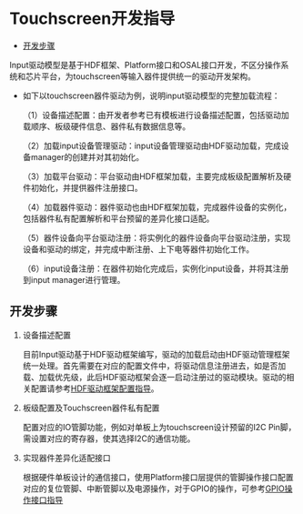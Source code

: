 # Touchscreen开发指导<a name="ZH-CN_TOPIC_0000001052537515"></a>

-   [开发步骤](#section1255740132616)

Input驱动模型是基于HDF框架、Platform接口和OSAL接口开发，不区分操作系统和芯片平台，为touchscreen等输入器件提供统一的驱动开发架构。

-   如下以touchscreen器件驱动为例，说明input驱动模型的完整加载流程：

    （1）设备描述配置：由开发者参考已有模板进行设备描述配置，包括驱动加载顺序、板级硬件信息、器件私有数据信息等。

    （2）加载input设备管理驱动：input设备管理驱动由HDF驱动加载，完成设备manager的创建并对其初始化。

    （3）加载平台驱动：平台驱动由HDF框架加载，主要完成板级配置解析及硬件初始化，并提供器件注册接口。

    （4）加载器件驱动：器件驱动也由HDF框架加载，完成器件设备的实例化，包括器件私有配置解析和平台预留的差异化接口适配。

    （5）器件设备向平台驱动注册：将实例化的器件设备向平台驱动注册，实现设备和驱动的绑定，并完成中断注册、上下电等器件初始化工作。

    （6）input设备注册：在器件初始化完成后，实例化input设备，并将其注册到input manager进行管理。


## 开发步骤<a name="section1255740132616"></a>

1.  设备描述配置

    目前Input驱动基于HDF驱动框架编写，驱动的加载启动由HDF驱动管理框架统一处理。首先需要在对应的配置文件中，将驱动信息注册进去，如是否加载、加载优先级，此后HDF驱动框架会逐一启动注册过的驱动模块。驱动的相关配置请参考[HDF驱动框架配置指导](驱动开发.md#section1969312275533)。

2.  板级配置及Touchscreen器件私有配置

    配置对应的IO管脚功能，例如对单板上为touchscreen设计预留的I2C Pin脚，需设置对应的寄存器，使其选择I2C的通信功能。

3.  实现器件差异化适配接口

    根据硬件单板设计的通信接口，使用Platform接口层提供的管脚操作接口配置对应的复位管脚、中断管脚以及电源操作，对于GPIO的操作，可参考[GPIO操作接口指导](GPIO使用指导.md)


